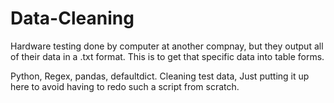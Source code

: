 # Data-Cleaning

Hardware testing done by computer at another compnay, but they output all of their data in a .txt format. This is to get that specific data into table forms.

Python, Regex, pandas, defaultdict. Cleaning test data, Just putting it up here to avoid having to redo such a script from scratch.
